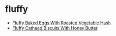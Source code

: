 # fluffy

 * [Fluffy Baked Eggs With Roasted Vegetable Hash](index/f/fluffy-baked-eggs-with-roasted-vegetable-hash-233975.json)
 * [Fluffy Cathead Biscuits With Honey Butter](index/f/fluffy-cathead-biscuits-with-honey-butter.json)
